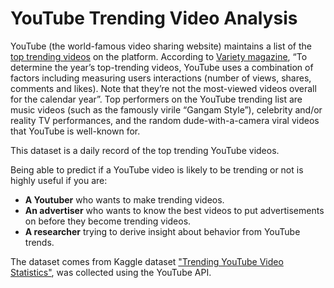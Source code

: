 # YouTube Trending Video Analysis

YouTube (the world-famous video sharing website) maintains a list of the [top trending videos](https://www.youtube.com/feed/trending) on the platform. According to [Variety magazine](https://variety.com/2017/digital/news/youtube-2017-top-trending-videos-music-videos-1202631416/), “To determine the year’s top-trending videos, YouTube uses a combination of factors including measuring users interactions (number of views, shares, comments and likes). Note that they’re not the most-viewed videos overall for the calendar year”. Top performers on the YouTube trending list are music videos (such as the famously virile “Gangam Style”), celebrity and/or reality TV performances, and the random dude-with-a-camera viral videos that YouTube is well-known for.

This dataset is a daily record of the top trending YouTube videos.

Being able to predict if a YouTube video is likely to be trending or not is highly useful if you are:
- **A Youtuber** who wants to make trending videos. 
- **An advertiser** who wants to know the best videos to put advertisements on before they become trending videos. 
- **A researcher** trying to derive insight about behavior from YouTube trends.

The dataset comes from Kaggle dataset ["Trending YouTube Video Statistics"](https://www.kaggle.com/datasnaek/youtube-new), was collected using the YouTube API. 

